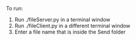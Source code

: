 To run:
  1. Run ./fileServer.py in a terminal window
  2. Run ./fileClient.py in a different terminal window
  3. Enter a file name that is inside the Send folder
